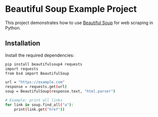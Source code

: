 # Beautiful Soup Example Project

This project demonstrates how to use [Beautiful Soup](https://www.crummy.com/software/BeautifulSoup/bs4/doc/) for web scraping in Python.

## Installation

Install the required dependencies:

```bash
pip install beautifulsoup4 requests
import requests
from bs4 import BeautifulSoup

url = "https://example.com"
response = requests.get(url)
soup = BeautifulSoup(response.text, "html.parser")

# Example: print all links
for link in soup.find_all("a"):
    print(link.get("href"))

